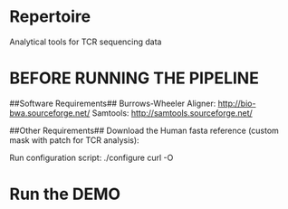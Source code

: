 Repertoire
=========
Analytical tools for TCR sequencing data

BEFORE RUNNING THE PIPELINE
=========

##Software Requirements##
Burrows-Wheeler Aligner: http://bio-bwa.sourceforge.net/
Samtools: http://samtools.sourceforge.net/

##Other Requirements##
Download the Human fasta reference (custom mask with patch for TCR analysis):

Run configuration script:
./configure
curl -O 

Run the DEMO
=========



